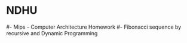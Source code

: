 # NDHU
#- Mips - Computer Architecture Homework
#-      Fibonacci sequence by recursive and Dynamic Programming 
